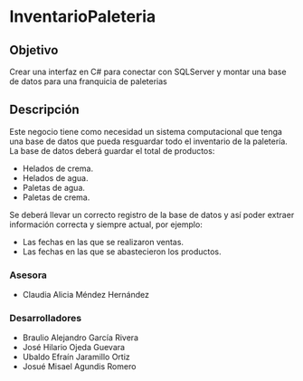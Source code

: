 # InventarioPaleteria
## Objetivo
Crear una interfaz en C# para conectar con SQLServer y montar una base de datos para una franquicia de paleterias

## Descripción
Este negocio tiene como necesidad un sistema computacional que tenga una base de datos que pueda resguardar todo el inventario de la paletería. La base de datos deberá guardar el total de productos:
- Helados de crema.
- Helados de agua.
- Paletas de agua.
- Paletas de crema.

Se deberá llevar un correcto registro de la base de datos y así poder extraer información correcta y siempre actual, por ejemplo:
- Las fechas en las que se realizaron ventas.
- Las fechas en las que se abastecieron los productos.

### Asesora
- Claudia Alicia Méndez Hernández

### Desarrolladores
- Braulio Alejandro García Rivera
- José Hilario Ojeda Guevara
- Ubaldo Efraín Jaramillo Ortiz
- Josué Misael Agundis Romero
